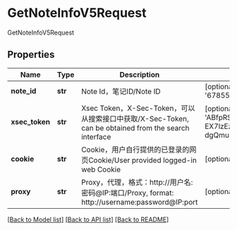 # GetNoteInfoV5Request

GetNoteInfoV5Request
## Properties
Name | Type | Description | Notes
------------ | ------------- | ------------- | -------------
**note_id** | **str** | Note Id，笔记ID/Note ID | [optional] [default to '67855d09000000001703d449']
**xsec_token** | **str** | Xsec Token，X-Sec-Token，可以从搜索接口中获取/X-Sec-Token, can be obtained from the search interface | [optional] [default to 'ABfpRSESmZDRbX-EX7lzEztktMngxPVC9kU-dgQmuQoNo=']
**cookie** | **str** | Cookie，用户自行提供的已登录的网页Cookie/User provided logged-in web Cookie | [optional] [default to '']
**proxy** | **str** | Proxy，代理，格式：http://用户名:密码@IP:端口/Proxy, format: http://username:password@IP:port | [optional] [default to '']

[[Back to Model list]](../README.md#documentation-for-models) [[Back to API list]](../README.md#documentation-for-api-endpoints) [[Back to README]](../README.md)


